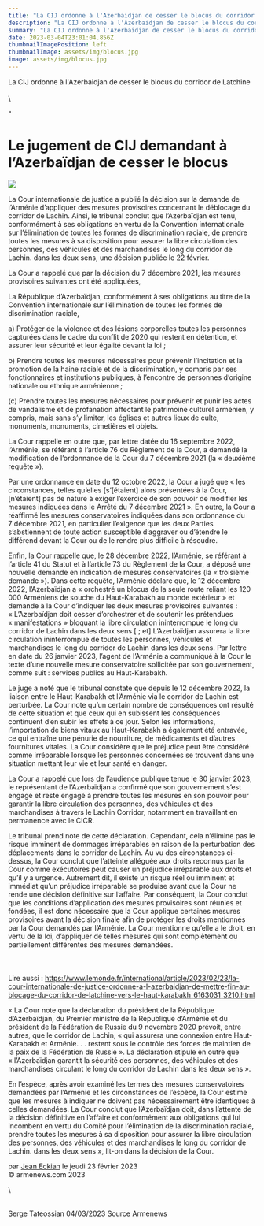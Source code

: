 ```yaml
---
title: "La CIJ ordonne à l'Azerbaidjan de cesser le blocus du corridor de Latchine "
description: "La CIJ ordonne à l'Azerbaidjan de cesser le blocus du corridor de Latchine "
summary: "La CIJ ordonne à l'Azerbaidjan de cesser le blocus du corridor de Latchine "
date: 2023-03-04T23:01:04.856Z
thumbnailImagePosition: left
thumbnailImage: assets/img/blocus.jpg
image: assets/img/blocus.jpg
---
```

La CIJ ordonne à l'Azerbaidjan de cesser le blocus du corridor de Latchine \
\
\

<!--StartFragment-->

"

# Le jugement de CIJ demandant à l’Azerbaïdjan de cesser le blocus

![](https://www.armenews.com/IMG/arton101466.jpg)

La Cour internationale de justice a publié la décision sur la demande de l’Arménie d’appliquer des mesures provisoires concernant le déblocage du corridor de Lachin. Ainsi, le tribunal conclut que l’Azerbaïdjan est tenu, conformément à ses obligations en vertu de la Convention internationale sur l’élimination de toutes les formes de discrimination raciale, de prendre toutes les mesures à sa disposition pour assurer la libre circulation des personnes, des véhicules et des marchandises le long du corridor de Lachin. dans les deux sens, une décision publiée le 22 février.

La Cour a rappelé que par la décision du 7 décembre 2021, les mesures provisoires suivantes ont été appliquées,

La République d’Azerbaïdjan, conformément à ses obligations au titre de la Convention internationale sur l’élimination de toutes les formes de discrimination raciale,

a) Protéger de la violence et des lésions corporelles toutes les personnes capturées dans le cadre du conflit de 2020 qui restent en détention, et assurer leur sécurité et leur égalité devant la loi ;

b) Prendre toutes les mesures nécessaires pour prévenir l’incitation et la promotion de la haine raciale et de la discrimination, y compris par ses fonctionnaires et institutions publiques, à l’encontre de personnes d’origine nationale ou ethnique arménienne ;

(c) Prendre toutes les mesures nécessaires pour prévenir et punir les actes de vandalisme et de profanation affectant le patrimoine culturel arménien, y compris, mais sans s’y limiter, les églises et autres lieux de culte, monuments, monuments, cimetières et objets.

La Cour rappelle en outre que, par lettre datée du 16 septembre 2022, l’Arménie, se référant à l’article 76 du Règlement de la Cour, a demandé la modification de l’ordonnance de la Cour du 7 décembre 2021 (la « deuxième requête »).

Par une ordonnance en date du 12 octobre 2022, la Cour a jugé que « les circonstances, telles qu’elles \[s’[étaient] alors présentées à la Cour, \[n’étaient] pas de nature à exiger l’exercice de son pouvoir de modifier les mesures indiquées dans le Arrêté du 7 décembre 2021 ». En outre, la Cour a réaffirmé les mesures conservatoires indiquées dans son ordonnance du 7 décembre 2021, en particulier l’exigence que les deux Parties s’abstiennent de toute action susceptible d’aggraver ou d’étendre le différend devant la Cour ou de le rendre plus difficile à résoudre.

Enfin, la Cour rappelle que, le 28 décembre 2022, l’Arménie, se référant à l’article 41 du Statut et à l’article 73 du Règlement de la Cour, a déposé une nouvelle demande en indication de mesures conservatoires (la « troisième demande »). Dans cette requête, l’Arménie déclare que, le 12 décembre 2022, l’Azerbaïdjan a « orchestré un blocus de la seule route reliant les 120 000 Arméniens de souche du Haut-Karabakh au monde extérieur » et demande à la Cour d’indiquer les deux mesures provisoires suivantes : « L’Azerbaïdjan doit cesser d’orchestrer et de soutenir les prétendues « manifestations » bloquant la libre circulation ininterrompue le long du corridor de Lachin dans les deux sens \[ ; et] L’Azerbaïdjan assurera la libre circulation ininterrompue de toutes les personnes, véhicules et marchandises le long du corridor de Lachin dans les deux sens. Par lettre en date du 26 janvier 2023, l’agent de l’Arménie a communiqué à la Cour le texte d’une nouvelle mesure conservatoire sollicitée par son gouvernement, comme suit : services publics au Haut-Karabakh.

Le juge a noté que le tribunal constate que depuis le 12 décembre 2022, la liaison entre le Haut-Karabakh et l’Arménie via le corridor de Lachin est perturbée. La Cour note qu’un certain nombre de conséquences ont résulté de cette situation et que ceux qui en subissent les conséquences continuent d’en subir les effets à ce jour. Selon les informations, l’importation de biens vitaux au Haut-Karabakh a également été entravée, ce qui entraîne une pénurie de nourriture, de médicaments et d’autres fournitures vitales. La Cour considère que le préjudice peut être considéré comme irréparable lorsque les personnes concernées se trouvent dans une situation mettant leur vie et leur santé en danger.

La Cour a rappelé que lors de l’audience publique tenue le 30 janvier 2023, le représentant de l’Azerbaïdjan a confirmé que son gouvernement s’est engagé et reste engagé à prendre toutes les mesures en son pouvoir pour garantir la libre circulation des personnes, des véhicules et des marchandises à travers le Lachin Corridor, notamment en travaillant en permanence avec le CICR.

Le tribunal prend note de cette déclaration. Cependant, cela n’élimine pas le risque imminent de dommages irréparables en raison de la perturbation des déplacements dans le corridor de Lachin. Au vu des circonstances ci-dessus, la Cour conclut que l’atteinte alléguée aux droits reconnus par la Cour comme exécutoires peut causer un préjudice irréparable aux droits et qu’il y a urgence. Autrement dit, il existe un risque réel ou imminent et immédiat qu’un préjudice irréparable se produise avant que la Cour ne rende une décision définitive sur l’affaire. Par conséquent, la Cour conclut que les conditions d’application des mesures provisoires sont réunies et fondées, il est donc nécessaire que la Cour applique certaines mesures provisoires avant la décision finale afin de protéger les droits mentionnés par la Cour demandés par l’Arménie. La Cour mentionne qu’elle a le droit, en vertu de la loi, d’appliquer de telles mesures qui sont complètement ou partiellement différentes des mesures demandées.\
\
\
\
L﻿ire aussi : https://www.lemonde.fr/international/article/2023/02/23/la-cour-internationale-de-justice-ordonne-a-l-azerbaidjan-de-mettre-fin-au-blocage-du-corridor-de-latchine-vers-le-haut-karabakh_6163031_3210.html

« La Cour note que la déclaration du président de la République d’Azerbaïdjan, du Premier ministre de la République d’Arménie et du président de la Fédération de Russie du 9 novembre 2020 prévoit, entre autres, que le corridor de Lachin, « qui assurera une connexion entre Haut-Karabakh et Arménie. . . restent sous le contrôle des forces de maintien de la paix de la Fédération de Russie ». La déclaration stipule en outre que « l’Azerbaïdjan garantit la sécurité des personnes, des véhicules et des marchandises circulant le long du corridor de Lachin dans les deux sens ».

En l’espèce, après avoir examiné les termes des mesures conservatoires demandées par l’Arménie et les circonstances de l’espèce, la Cour estime que les mesures à indiquer ne doivent pas nécessairement être identiques à celles demandées. La Cour conclut que l’Azerbaïdjan doit, dans l’attente de la décision définitive en l’affaire et conformément aux obligations qui lui incombent en vertu du Comité pour l’élimination de la discrimination raciale, prendre toutes les mesures à sa disposition pour assurer la libre circulation des personnes, des véhicules et des marchandises le long du corridor de Lachin. dans les deux sens », lit-on dans la décision de la Cour.

par [Jean Eckian](https://www.armenews.com/spip.php?page=auteur&id_auteur=34) le jeudi 23 février 2023\
© armenews.com 2023

<!--EndFragment-->\
\
S﻿erge Tateossian 04/03/2023 Source Armenews